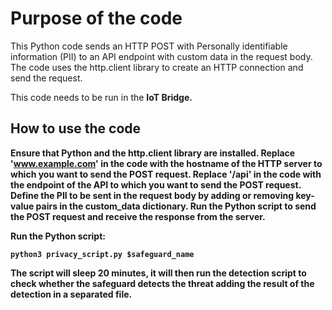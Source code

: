 # Purpose of the code
This Python code sends an HTTP POST with Personally identifiable information (PII) to an API endpoint with custom data in the request body. The code uses the http.client library to create an HTTP connection and send the request.

This code needs to be run in the <b>IoT Bridge<b>.


## How to use the code
Ensure that Python and the http.client library are installed.
Replace 'www.example.com' in the code with the hostname of the HTTP server to which you want to send the POST request.
Replace '/api' in the code with the endpoint of the API to which you want to send the POST request.
Define the PII to be sent in the request body by adding or removing key-value pairs in the custom_data dictionary.
Run the Python script to send the POST request and receive the response from the server.


Run the Python script:

``` python3 privacy_script.py $safeguard_name ```

The script will sleep 20 minutes, it will then run the detection script to check whether the safeguard detects the threat adding the result of the detection in a separated file.
